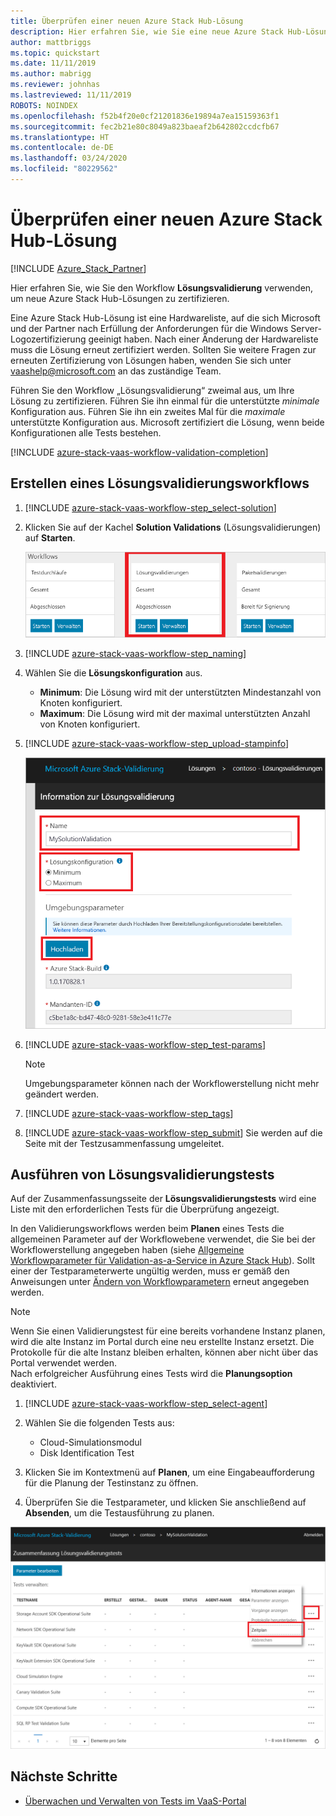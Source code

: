 ```yaml
---
title: Überprüfen einer neuen Azure Stack Hub-Lösung
description: Hier erfahren Sie, wie Sie eine neue Azure Stack Hub-Lösung mit Validation-as-a-Service überprüfen.
author: mattbriggs
ms.topic: quickstart
ms.date: 11/11/2019
ms.author: mabrigg
ms.reviewer: johnhas
ms.lastreviewed: 11/11/2019
ROBOTS: NOINDEX
ms.openlocfilehash: f52b4f20e0cf21201836e19894a7ea15159363f1
ms.sourcegitcommit: fec2b21e80c8049a823baeaf2b642802ccdcfb67
ms.translationtype: HT
ms.contentlocale: de-DE
ms.lasthandoff: 03/24/2020
ms.locfileid: "80229562"
---
```

# <a name="validate-a-new-azure-stack-hub-solution"></a>Überprüfen einer neuen Azure Stack Hub-Lösung

[!INCLUDE [Azure_Stack_Partner](./includes/azure-stack-partner-appliesto.md)]

Hier erfahren Sie, wie Sie den Workflow **Lösungsvalidierung** verwenden, um neue Azure Stack Hub-Lösungen zu zertifizieren.

Eine Azure Stack Hub-Lösung ist eine Hardwareliste, auf die sich Microsoft und der Partner nach Erfüllung der Anforderungen für die Windows Server-Logozertifizierung geeinigt haben. Nach einer Änderung der Hardwareliste muss die Lösung erneut zertifiziert werden. Sollten Sie weitere Fragen zur erneuten Zertifizierung von Lösungen haben, wenden Sie sich unter [vaashelp@microsoft.com](mailto:vaashelp@microsoft.com) an das zuständige Team.

Führen Sie den Workflow „Lösungsvalidierung“ zweimal aus, um Ihre Lösung zu zertifizieren. Führen Sie ihn einmal für die unterstützte *minimale* Konfiguration aus. Führen Sie ihn ein zweites Mal für die *maximale* unterstützte Konfiguration aus. Microsoft zertifiziert die Lösung, wenn beide Konfigurationen alle Tests bestehen.

[!INCLUDE [azure-stack-vaas-workflow-validation-completion](includes/azure-stack-vaas-workflow-validation-completion.md)]

## <a name="create-a-solution-validation-workflow"></a>Erstellen eines Lösungsvalidierungsworkflows

1. [!INCLUDE [azure-stack-vaas-workflow-step_select-solution](includes/azure-stack-vaas-workflow-step_select-solution.md)]

3. Klicken Sie auf der Kachel **Solution Validations** (Lösungsvalidierungen) auf **Starten**.

    ![Kachel des Lösungsvalidierungsworkflows](media/tile_validation-solution.png)

4. [!INCLUDE [azure-stack-vaas-workflow-step_naming](includes/azure-stack-vaas-workflow-step_naming.md)]

5. Wählen Sie die **Lösungskonfiguration** aus.
    - **Minimum**: Die Lösung wird mit der unterstützten Mindestanzahl von Knoten konfiguriert.
    - **Maximum**: Die Lösung wird mit der maximal unterstützten Anzahl von Knoten konfiguriert.
6. [!INCLUDE [azure-stack-vaas-workflow-step_upload-stampinfo](includes/azure-stack-vaas-workflow-step_upload-stampinfo.md)]

    ![Informationen zur Lösungsvalidierung](media/workflow_validation-solution_info.png)

7. [!INCLUDE [azure-stack-vaas-workflow-step_test-params](includes/azure-stack-vaas-workflow-step_test-params.md)]

    > [!NOTE]
    > Umgebungsparameter können nach der Workflowerstellung nicht mehr geändert werden.

8. [!INCLUDE [azure-stack-vaas-workflow-step_tags](includes/azure-stack-vaas-workflow-step_tags.md)]
9. [!INCLUDE [azure-stack-vaas-workflow-step_submit](includes/azure-stack-vaas-workflow-step_submit.md)]
    Sie werden auf die Seite mit der Testzusammenfassung umgeleitet.

## <a name="run-solution-validation-tests"></a>Ausführen von Lösungsvalidierungstests

Auf der Zusammenfassungsseite der **Lösungsvalidierungstests** wird eine Liste mit den erforderlichen Tests für die Überprüfung angezeigt.

In den Validierungsworkflows werden beim **Planen** eines Tests die allgemeinen Parameter auf der Workflowebene verwendet, die Sie bei der Workflowerstellung angegeben haben (siehe [Allgemeine Workflowparameter für Validation-as-a-Service in Azure Stack Hub](azure-stack-vaas-parameters.md)). Sollt einer der Testparameterwerte ungültig werden, muss er gemäß den Anweisungen unter [Ändern von Workflowparametern](azure-stack-vaas-monitor-test.md#change-workflow-parameters) erneut angegeben werden.

> [!NOTE]
> Wenn Sie einen Validierungstest für eine bereits vorhandene Instanz planen, wird die alte Instanz im Portal durch eine neu erstellte Instanz ersetzt. Die Protokolle für die alte Instanz bleiben erhalten, können aber nicht über das Portal verwendet werden.  
Nach erfolgreicher Ausführung eines Tests wird die **Planungsoption** deaktiviert.

1. [!INCLUDE [azure-stack-vaas-workflow-step_select-agent](includes/azure-stack-vaas-workflow-step_select-agent.md)]

2. Wählen Sie die folgenden Tests aus:
    - Cloud-Simulationsmodul
    - Disk Identification Test

3. Klicken Sie im Kontextmenü auf **Planen**, um eine Eingabeaufforderung für die Planung der Testinstanz zu öffnen.

4. Überprüfen Sie die Testparameter, und klicken Sie anschließend auf **Absenden**, um die Testausführung zu planen.

![Planen eines Lösungsvalidierungstests](media/workflow_validation-solution_schedule-test.png)

## <a name="next-steps"></a>Nächste Schritte

- [Überwachen und Verwalten von Tests im VaaS-Portal](azure-stack-vaas-monitor-test.md)
